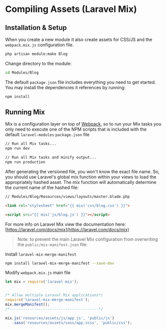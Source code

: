 # Compiling Assets (Laravel Mix)

## Installation & Setup

When you create a new module it also create assets for CSS/JS and the `webpack.mix.js` configuration file.

```bash
php artisan module:make Blog
```

Change directory to the module:

```bash
cd Modules/Blog
```

The default `package.json` file includes everything you need to get started. You may install the dependencies it references by running:

```bash
npm install
```

## Running Mix

Mix is a configuration layer on top of [Webpack](https://webpack.js.org/), so to run your Mix tasks you only need to execute one of the NPM scripts that is included with the default `laravel-modules` `package.json` file

```bash
// Run all Mix tasks...
npm run dev

// Run all Mix tasks and minify output...
npm run production
```

After generating the versioned file, you won't know the exact file name. So, you should use Laravel's global mix function within your views to load the appropriately hashed asset. The  mix function will automatically determine the current name of the hashed file:

```html
// Modules/Blog/Resources/views/layouts/master.blade.php

<link rel="stylesheet" href="{{ mix('css/blog.css') }}">

<script src="{{ mix('js/blog.js') }}"></script>
```

For more info on Laravel Mix view the documentation here: [https://laravel.com/docs/mix](https://laravel.com/docs/mix)

> Note: to prevent the main Laravel Mix configuration from overwriting the `public/mix-manifest.json` file:


Install `laravel-mix-merge-manifest`

```bash
npm install laravel-mix-merge-manifest --save-dev
```

Modify `webpack.mix.js` main file

```js
let mix = require('laravel-mix');


/* Allow multiple Laravel Mix applications*/
require('laravel-mix-merge-manifest');
mix.mergeManifest();
/*----------------------------------------*/

mix.js('resources/assets/js/app.js', 'public/js')
   .sass('resources/assets/sass/app.scss', 'public/css');

```
